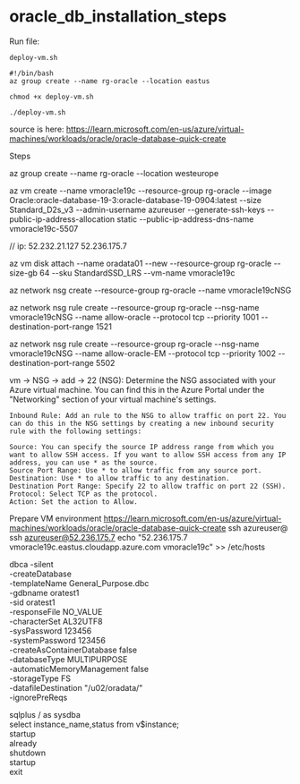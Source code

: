 # oracle_db_installation_steps

Run file:  
```
deploy-vm.sh
```
```
#!/bin/bash
az group create --name rg-oracle --location eastus
```
```
chmod +x deploy-vm.sh
```
```
./deploy-vm.sh
```



source is here: https://learn.microsoft.com/en-us/azure/virtual-machines/workloads/oracle/oracle-database-quick-create

Steps 

az group create --name rg-oracle --location westeurope

az vm create --name vmoracle19c --resource-group rg-oracle --image Oracle:oracle-database-19-3:oracle-database-19-0904:latest --size Standard_D2s_v3 --admin-username azureuser --generate-ssh-keys --public-ip-address-allocation static --public-ip-address-dns-name vmoracle19c-5507


// ip: 
52.232.21.127
52.236.175.7

az vm disk attach --name oradata01 --new --resource-group rg-oracle --size-gb 64 --sku StandardSSD_LRS --vm-name vmoracle19c

az network nsg create --resource-group rg-oracle --name vmoracle19cNSG

az network nsg rule create --resource-group rg-oracle --nsg-name vmoracle19cNSG --name allow-oracle --protocol tcp --priority 1001 --destination-port-range 1521

az network nsg rule create --resource-group rg-oracle --nsg-name vmoracle19cNSG --name allow-oracle-EM --protocol tcp --priority 1002 --destination-port-range 5502

vm -> NSG -> add -> 22
	(NSG): Determine the NSG associated with your Azure virtual machine. You can find this in the Azure Portal under the "Networking" section of your virtual machine's settings.

	Inbound Rule: Add an rule to the NSG to allow traffic on port 22. You can do this in the NSG settings by creating a new inbound security rule with the following settings:

	Source: You can specify the source IP address range from which you want to allow SSH access. If you want to allow SSH access from any IP address, you can use * as the source.
	Source Port Range: Use * to allow traffic from any source port.
	Destination: Use * to allow traffic to any destination.
	Destination Port Range: Specify 22 to allow traffic on port 22 (SSH).
	Protocol: Select TCP as the protocol.
	Action: Set the action to Allow.

Prepare VM environment
https://learn.microsoft.com/en-us/azure/virtual-machines/workloads/oracle/oracle-database-quick-create
ssh azureuser@<publicIPAddress>
ssh azureuser@52.236.175.7
echo "52.236.175.7 vmoracle19c.eastus.cloudapp.azure.com vmoracle19c" >> /etc/hosts


dbca -silent \
    -createDatabase \
    -templateName General_Purpose.dbc \
    -gdbname oratest1 \
    -sid oratest1 \
    -responseFile NO_VALUE \
    -characterSet AL32UTF8 \
    -sysPassword 123456 \
    -systemPassword 123456 \
    -createAsContainerDatabase false \
    -databaseType MULTIPURPOSE \
    -automaticMemoryManagement false \
    -storageType FS \
    -datafileDestination "/u02/oradata/" \
    -ignorePreReqs



sqlplus / as sysdba  
select instance_name,status from v$instance;  
startup  
	already  
shutdown  
startup  
exit  
